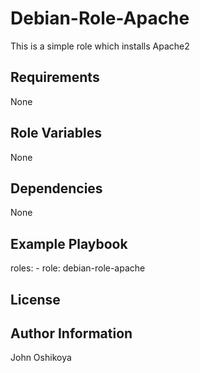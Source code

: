 Debian-Role-Apache
=========
This is a simple role which installs Apache2

Requirements
------------
None

Role Variables
--------------
None

Dependencies
------------
None

Example Playbook
----------------
  roles:
    - role: debian-role-apache

License
-------


Author Information
------------------
John Oshikoya

